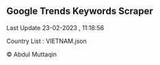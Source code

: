 

## Google Trends Keywords Scraper 
 
Last Update 23-02-2023 , 11:18:56

Country List :
VIETNAM.json



© Abdul Muttaqin 
